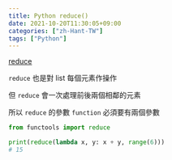 ```yaml
---
title: Python reduce()
date: 2021-10-20T11:30:05+09:00
categories: ["zh-Hant-TW"]
tags: ["Python"]
---
```

[reduce](https://docs.python.org/3/library/functools.html#functools.reduce)

`reduce` 也是對 list 每個元素作操作

但 `reduce` 會一次處理前後兩個相鄰的元素

所以 `reduce` 的參數 `function` 必須要有兩個參數

```python
from functools import reduce

print(reduce(lambda x, y: x + y, range(6)))
# 15
```
